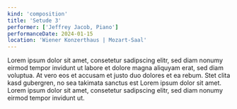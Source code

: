 ```yaml
---
kind: 'composition'
title: 'Setude 3'
performer: ['Jeffrey Jacob, Piano']
performanceDate: 2024-01-15
location: 'Wiener Konzerthaus | Mozart-Saal'
---
```


Lorem ipsum dolor sit amet, consetetur sadipscing elitr, sed diam nonumy eirmod tempor invidunt ut labore et dolore magna aliquyam erat, sed diam voluptua. At vero eos et accusam et justo duo dolores et ea rebum. Stet clita kasd gubergren, no sea takimata sanctus est Lorem ipsum dolor sit amet. Lorem ipsum dolor sit amet, consetetur sadipscing elitr, sed diam nonumy eirmod tempor invidunt ut.